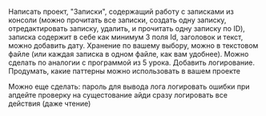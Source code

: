 Написать проект, "Записки", содержащий работу с записками из консоли
(можно прочитать все записки, создать одну записку, отредактировать записку,
удалить, и прочитать одну записку по ID), записка содержит в себе как
минимум 3 поля Id, заголовок и текст, можно добавить дату.
Хранение по вашему выбору, можно в текстовом файле (или каждая записка в одном файле, как вам удобнее).
Можно сделать по аналогии с программой из 5 урока.
Добавить логирование.
Продумать, какие паттерны можно использовать в вашем проекте

Можно еще сделать:
пароль для вывода лога
логировать ошибки
при апдейте проверку на сущестование айди сразу
логировать все действия (даже чтение)

